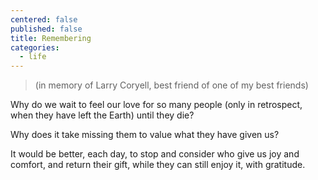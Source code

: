 ```yaml
---
centered: false
published: false
title: Remembering
categories:
  - life
---
```

>(in memory of Larry Coryell, 
best friend of one of my best friends)

Why do we wait 
to feel our love 
for so many people 
(only in retrospect,
when they have left the Earth)
until they die?

Why does it take missing them
to value what they have given us?

It would be better, each day,
to stop and consider
who give us joy and comfort,
and return their gift,
while they can still enjoy it,
with gratitude.
